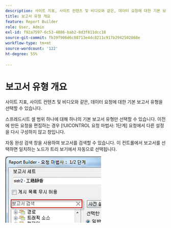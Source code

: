 ```yaml
---
description: 사이트 지표, 사이트 컨텐츠 및 비디오와 같은, 데이터 요청에 대한 기본 보고서 유형을 선택할 수 있습니다.
title: 보고서 유형 개요
feature: Report Builder
role: User, Admin
exl-id: f92a7597-6c53-4886-bab2-8d3f811dcc18
source-git-commit: fb39f906d6c08713e4dc8211c917b2942502868e
workflow-type: tm+mt
source-wordcount: '122'
ht-degree: 55%

---
```


# 보고서 유형 개요

사이트 지표, 사이트 컨텐츠 및 비디오와 같은, 데이터 요청에 대한 기본 보고서 유형을 선택할 수 있습니다.

스프레드시트 셀 범위 하나에 대해 하나의 기본 보고서 유형만 선택할 수 있습니다. 이전에 만든 요청을 편집하는 경우 [!UICONTROL 요청 마법사: 1단계] 요청에서 다른 설정을 다시 구성하지 않고 창입니다.

자동 완성 검색 창을 사용하여 보고서를 검색할 수 있습니다. 이 컨트롤에서 보고서를 선택하면 일치하는 노드가 트리 보기에서 자동으로 선택됩니다.

![보고서 세트 트리 보기와 선택한 일치 노드를 보여 주는 스크린샷](assets/search_reports.png)
